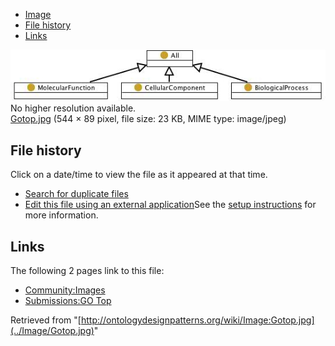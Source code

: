 * [Image](../Image/Gotop.jpg#file)
* [File history](../Image/Gotop.jpg#filehistory)
* [Links](../Image/Gotop.jpg#filelinks)

[![Image:Gotop.jpg](../images/d/da/Gotop.jpg)](../images/d/da/Gotop.jpg)  
No higher resolution available.  
[Gotop.jpg](../images/d/da/Gotop.jpg)‎ (544 × 89 pixel, file size: 23 KB, MIME type: image/jpeg)

## File history

Click on a date/time to view the file as it appeared at that time.



  
* [Search for duplicate files](http://ontologydesignpatterns.org/wiki/Special:FileDuplicateSearch/Gotop.jpg "Special:FileDuplicateSearch/Gotop.jpg")
* [Edit this file using an external application](http://ontologydesignpatterns.org/wiki/index.php?title=Image:Gotop.jpg&action=edit&externaledit=true&mode=file "Image:Gotop.jpg")See the [setup instructions](http://www.mediawiki.org/wiki/Manual:External_editors "http://www.mediawiki.org/wiki/Manual:External_editors") for more information.

## Links



The following 2 pages link to this file:


* [Community:Images](../Community/Images "Community:Images")
* [Submissions:GO Top](../Submissions/GO_Top "Submissions:GO Top")


Retrieved from "[http://ontologydesignpatterns.org/wiki/Image:Gotop.jpg](../Image/Gotop.jpg)"